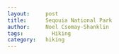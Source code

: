 ```yaml
---
layout:     post
title:      Seqouia National Park
author:     Noel Csomay-Shanklin
tags: 		  Hiking
category:   hiking
---
```

<!-- Start Writing Below in Markdown -->
<script src="https://cdn.jsdelivr.net/npm/publicalbum@latest/dist/pa-embed-player.min.js" async></script>
<div class="pa-embed-player" style="width:100%; height:480px; display:none;"
  data-link="https://photos.app.goo.gl/hBdDxB5f8ySmdezM7"
  data-title="Sequoia National Park"
  data-description="9 new photos · Album by Noel C-S">
  <img data-src="https://lh3.googleusercontent.com/TPPcua6iuthJaiAhVuwojbZQuFws7TnfyaO9jtcj9unrK95hmoGk5LJ_-3YWEIoMd3c6QMHb_Xt3GYQN283ON9fIZQ9ihMq-ZW4A_G909wuxi4szoZs1aaNCKEuhAe-ws5bcoCTQxGU=w1920-h1080" src="" alt="" />
  <img data-src="https://lh3.googleusercontent.com/rTKVWnWH7PDRJ_95IA0UWXMxCOqpVvwyPk2An3YjLWgAPowcN3XfC2S-k95sGrTjCIzZgbThS_4EkYjflGlddM2UaH1SlSgc1YTwN25G5i0hdUZZmkqlNBZaGSNk-fu__wZKkG37HNs=w1920-h1080" src="" alt="" />
  <img data-src="https://lh3.googleusercontent.com/ZZQ4T0uvGyroJkoRSaqY6C4Yj2Y8zL5bmPFzdlhGaVcUry45aaz09gaoNIuufANqkmDoM5Yi_6j4pcd123rPdCTezZ9NdxIiFhRgsbJnhWYpIgM0WuUt5UtmvR7eNoiTeVVFRY3iASQ=w1920-h1080" src="" alt="" />
  <img data-src="https://lh3.googleusercontent.com/KzFEJBiHZ3811EzZcw9qc0ort9Fb2RXsfASOz1VHBB6Crzih3D8fcEgWWPOXE77rzPKlUSZ-pUbthCes2X1qEwWkHtqdM-0ZrgXl4dHDHRdPANBAZ9sQsqlbQ2Ywuk_ruY-AavfnQEI=w1920-h1080" src="" alt="" />
  <img data-src="https://lh3.googleusercontent.com/vJVQNEqnszKIyH84RPB9LYO2RNnC8Y8nnuAuR_qJLJflA5LIWmf9mn5knaXnKIOG-F8n35_sZBQGF5ZZ1_SBwJLu7H_dxe4tWvk1Nl4_A5ww95aZwqSjfnmIiTfnU9U5PT3X8DTla6s=w1920-h1080" src="" alt="" />
  <img data-src="https://lh3.googleusercontent.com/AhxFvx-1GNo04MaR2BfBnQ--V4yGGZLc0iJrPOZap2WwOj_QbchjaoXR7aYyNWk9P3Lhp_qMbiLfH_V_Ufhe6_c0Bn-wKNKDv2EaOMqBAl3Ms2GXFolSxLI_1ynWO2zvH9_joanDj40=w1920-h1080" src="" alt="" />
  <img data-src="https://lh3.googleusercontent.com/Ra3tOpIvpwq_BllM0IS70I9HqJA9qWPI2m8zIrs0OcdA_XgGYa4rPlzmyzC_4QWfG2rWNc-ooaxxfrfkQL6tRoGOcOUVvyhHP6Cn9fLaofIn63xRbZvdwSKpV-TzMYJ-lG-X_8RKiko=w1920-h1080" src="" alt="" />
  <img data-src="https://lh3.googleusercontent.com/Gq4qTBITCLK7pR8CU66lN5p_Pt98rnjOO8GEHpkf03_tdf7Z4GNRgEy6ZlGYd3NDHzdUML7_TK7U9UUERk_EW0tI5Oc09g0Ec7GzsBQMBJ_snRQ8twlijNxuBv8NzQ4GEyUyOSqlvvM=w1920-h1080" src="" alt="" />
  <img data-src="https://lh3.googleusercontent.com/KYYhuW5Js0NJEo8nxkeXpCx7yFyWOsgjq7J1bksZkJ4TtRpMMxJijZ8LBXcOMDfJ8fEHbMuGrWOFuYJ2ICLcnN4E9q6h-L-N20SLmsDaguPxGBwKhM9B3El_zcP1hlAH1s7Txmj-Om4=w1920-h1080" src="" alt="" />
</div>
